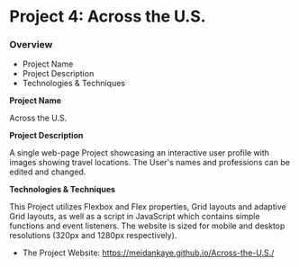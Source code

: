 # Project 4: Across the U.S.

### Overview
* Project Name
* Project Description
* Technologies & Techniques

**Project Name**

Across the U.S.

**Project Description**

A single web-page Project showcasing an interactive user profile with images showing travel locations. The User's names and professions can be edited and changed.

**Technologies & Techniques**

This Project utilizes Flexbox and Flex properties, Grid layouts and adaptive Grid layouts, as well as a script in JavaScript which contains simple functions and event listeners. The website is sized for mobile and desktop resolutions (320px and 1280px respectively).

* The Project Website: https://meidankaye.github.io/Across-the-U.S./